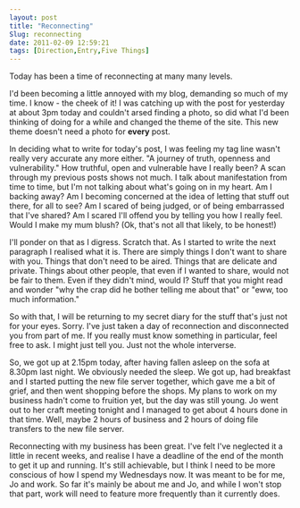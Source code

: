 ```yaml
---
layout: post
title: "Reconnecting"
Slug: reconnecting
date: 2011-02-09 12:59:21
tags: [Direction,Entry,Five Things]
---
```

Today has been a time of reconnecting at many many levels.

I'd been becoming a little annoyed with my blog, demanding so much of my time. I know - the cheek of it! I was catching up with the post for yesterday at about 3pm today and couldn't arsed finding a photo, so did what I'd been thinking of doing for a while and changed the theme of the site. This new theme doesn't need a photo for **every** post.

In deciding what to write for today's post, I was feeling my tag line wasn't really very accurate any more either. "A journey of truth, openness and vulnerability." How truthful, open and vulnerable have I really been? A scan through my previous posts shows not much. I talk about manifestation from time to time, but I'm not talking about what's going on in my heart. Am I backing away? Am I becoming concerned at the idea of letting that stuff out there, for all to see? Am I scared of being judged, or of being embarrassed that I've shared? Am I scared I'll offend you by telling you how I really feel. Would I make my mum blush? (Ok, that's not all that likely, to be honest!)

I'll ponder on that as I digress. Scratch that. As I started to write the next paragraph I realised what it is. There are simply things I don't want to share with you. Things that don't need to be aired. Things that are delicate and private. Things about other people, that even if I wanted to share, would not be fair to them. Even if they didn't mind, would I? Stuff that you might read and wonder "why the crap did he bother telling me about that" or "eww, too much information."

So with that, I will be returning to my secret diary for the stuff that's just not for your eyes. Sorry. I've just taken a day of reconnection and disconnected you from part of me. If you really must know something in particular, feel free to ask. I might just tell you. Just not the whole interverse.

So, we got up at 2.15pm today, after having fallen asleep on the sofa at 8.30pm last night. We obviously needed the sleep. We got up, had breakfast and I started putting the new file server together, which gave me a bit of grief, and then went shopping before the shops. My plans to work on my business hadn't come to fruition yet, but the day was still young. Jo went out to her craft meeting tonight and I managed to get about 4 hours done in that time. Well, maybe 2 hours of business and 2 hours of doing file transfers to the new file server.

Reconnecting with my business has been great. I've felt I've neglected it a little in recent weeks, and realise I have a deadline of the end of the month to get it up and running. It's still achievable, but I think I need to be more conscious of how I spend my Wednesdays now. It was meant to be for me, Jo and work. So far it's mainly be about me and Jo, and while I won't stop that part, work will need to feature more frequently than it currently does.

